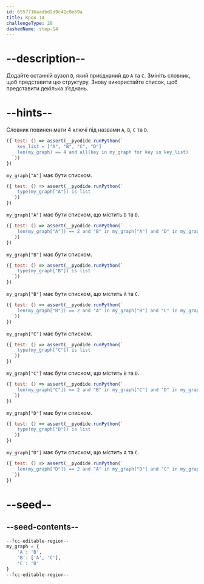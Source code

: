 ```yaml
---
id: 6557716aadbd2d9c42c0e69a
title: Крок 14
challengeType: 20
dashedName: step-14
---
```


# --description--

Додайте останній вузол `D`, який приєднаний до `A` та `C`. Змініть словник, щоб представити цю структуру. Знову використайте список, щоб представити декілька з’єднань.

# --hints--

Словник повинен мати 4 ключі під назвами `A`, `B`, `C` та `D`.

```js
({ test: () => assert(__pyodide.runPython(`
    key_list = ["A", "B", "C", "D"]
    len(my_graph) == 4 and all(key in my_graph for key in key_list)
  `))
})
```

`my_graph["A"]` має бути списком.

```js
({ test: () => assert(__pyodide.runPython(`
    type(my_graph["A"]) is list
  `))
})
```

`my_graph["A"]` має бути списком, що містить `B` та `D`.

```js
({ test: () => assert(__pyodide.runPython(`
    len(my_graph["A"]) == 2 and "B" in my_graph["A"] and "D" in my_graph["A"]
  `))
})
```

`my_graph["B"]` має бути списком.

```js
({ test: () => assert(__pyodide.runPython(`
    type(my_graph["B"]) is list
  `))
})
```

`my_graph["B"]` має бути списком, що містить `A` та `C`.

```js
({ test: () => assert(__pyodide.runPython(`
    len(my_graph["B"]) == 2 and "A" in my_graph["B"] and "C" in my_graph["B"]
  `))
})
```

`my_graph["C"]` має бути списком.

```js
({ test: () => assert(__pyodide.runPython(`
    type(my_graph["C"]) is list
  `))
})
```

`my_graph["C"]` має бути списком, що містить `B` та `D`.

```js
({ test: () => assert(__pyodide.runPython(`
    len(my_graph["C"]) == 2 and "B" in my_graph["C"] and "D" in my_graph["C"]
  `))
})
```

`my_graph["D"]` має бути списком.

```js
({ test: () => assert(__pyodide.runPython(`
    type(my_graph["D"]) is list
  `))
})
```

`my_graph["D"]` має бути списком, що містить `A` та `C`.

```js
({ test: () => assert(__pyodide.runPython(`
    len(my_graph["D"]) == 2 and "A" in my_graph["D"] and "C" in my_graph["D"]
  `))
})
```

# --seed--

## --seed-contents--

```py
--fcc-editable-region--
my_graph = {
    'A': 'B',
    'B': ['A', 'C'],
    'C': 'B'
}
--fcc-editable-region--
```
